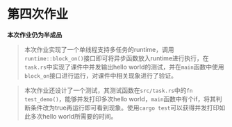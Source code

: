 # 第四次作业

**本次作业仍为半成品**

> 本次作业实现了一个单线程支持多任务的runtime，调用`runtime::block_on()`接口即可将异步函数放入runtime进行执行，在`task.rs`中实现了课件中并发输出hello world的测试，并在`main`函数中使用`block_on`接口进行运行，对课件中相关现象进行了验证。

> 本次作业还设计了一个测试，其测试函数在`src/task.rs`中的`fn test_demo()`，能够并发打印多次hello world，`main`函数中有个if，将其判断条件改为true再运行即可看到现象。使用`cargo test`可以获得并发打印如此多次hello world所需要的时间。